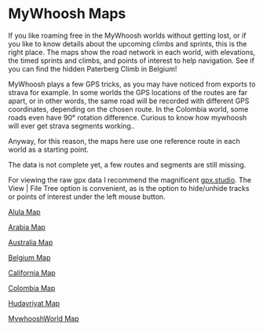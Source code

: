 # MyWhoosh Maps

If you like roaming free in the MyWhoosh worlds without getting lost, or if you like to know details about the upcoming climbs and sprints, this is the right place. The maps show the road network in each world, with elevations, the timed sprints and climbs, and points of interest to help navigation. See if you can find the hidden Paterberg Climb in Belgium!

MyWhoosh plays a few GPS tricks, as you may have noticed from exports to strava for example. In some worlds the GPS locations of the routes are far apart, or in other words, the same road will be recorded with different GPS coordinates, depending on the chosen route. In the Colombia world, some roads even have 90° rotation difference. Curious to know how mywhoosh will ever get strava segments working..

Anyway, for this reason, the maps here use one reference route in each world as a starting point. 

The data is not complete yet, a few routes and segments are still missing.

For viewing the raw gpx data I recommend the magnificent [gpx.studio](https://gpx.studio/).
The View | File Tree option is convenient, as is the option to hide/unhide tracks or points of interest under the left mouse button.

[Alula Map](https://gpx.studio/app?files=%5B%22https%3A%2F%2Fraw.githubusercontent.com%2Fstefaandesmet2003%2Fmywhooshmaps%2Fmain%2FAlula.gpx%22%5D)

[Arabia Map](https://gpx.studio/app?files=%5B%22https%3A%2F%2Fraw.githubusercontent.com%2Fstefaandesmet2003%2Fmywhooshmaps%2Fmain%2FArabia.gpx%22%5D)

[Australia Map](https://gpx.studio/app?files=%5B%22https%3A%2F%2Fraw.githubusercontent.com%2Fstefaandesmet2003%2Fmywhooshmaps%2Fmain%2FAustralia.gpx%22%5D)

[Belgium Map](https://gpx.studio/app?files=%5B%22https%3A%2F%2Fraw.githubusercontent.com%2Fstefaandesmet2003%2Fmywhooshmaps%2Fmain%2FBelgium.gpx%22%5D)

[California Map](https://gpx.studio/app?files=%5B%22https%3A%2F%2Fraw.githubusercontent.com%2Fstefaandesmet2003%2Fmywhooshmaps%2Fmain%2FCalifornia.gpx%22%5D)

[Colombia Map](https://gpx.studio/app?files=%5B%22https%3A%2F%2Fraw.githubusercontent.com%2Fstefaandesmet2003%2Fmywhooshmaps%2Fmain%2FColombia.gpx%22%5D)

[Hudayriyat Map](https://gpx.studio/app?files=%5B%22https%3A%2F%2Fraw.githubusercontent.com%2Fstefaandesmet2003%2Fmywhooshmaps%2Fmain%2FHudayriyat.gpx%22%5D)

[MywhooshWorld Map](https://gpx.studio/app?files=%5B%22https%3A%2F%2Fraw.githubusercontent.com%2Fstefaandesmet2003%2Fmywhooshmaps%2Fmain%2FMywhooshWorld.gpx%22%5D)
